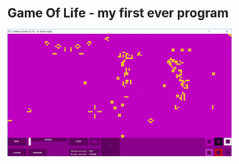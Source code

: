 # Game Of Life - my first ever program

![screenshot](https://github.com/najibghadri/GameOfLife_MyFirstProgram/blob/master/gol.png)
